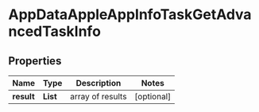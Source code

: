 # AppDataAppleAppInfoTaskGetAdvancedTaskInfo


## Properties

| Name | Type | Description | Notes |
|------------ | ------------- | ------------- | -------------|
**result** | **List<AppDataAppleAppInfoTaskGetAdvancedResultInfo>** | array of results |[optional]|